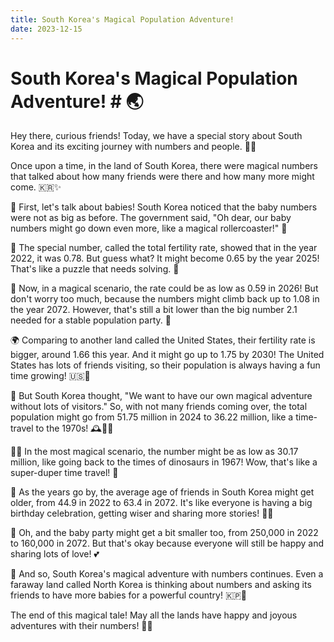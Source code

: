 ```yaml
---
title: South Korea's Magical Population Adventure!
date: 2023-12-15
---
```

# South Korea's Magical Population Adventure! # 🌏

Hey there, curious friends! Today, we have a special story about South Korea and its exciting journey with numbers and people. 🎉✨

Once upon a time, in the land of South Korea, there were magical numbers that talked about how many friends were there and how many more might come. 🇰🇷✨

👶 First, let's talk about babies! South Korea noticed that the baby numbers were not as big as before. The government said, "Oh dear, our baby numbers might go down even more, like a magical rollercoaster!" 🎢

🍼 The special number, called the total fertility rate, showed that in the year 2022, it was 0.78. But guess what? It might become 0.65 by the year 2025! That's like a puzzle that needs solving. 🧩

🏰 Now, in a magical scenario, the rate could be as low as 0.59 in 2026! But don't worry too much, because the numbers might climb back up to 1.08 in the year 2072. However, that's still a bit lower than the big number 2.1 needed for a stable population party. 🥳

🌍 Comparing to another land called the United States, their fertility rate is bigger, around 1.66 this year. And it might go up to 1.75 by 2030! The United States has lots of friends visiting, so their population is always having a fun time growing! 🇺🇸🚀

🌈 But South Korea thought, "We want to have our own magical adventure without lots of visitors." So, with not many friends coming over, the total population might go from 51.75 million in 2024 to 36.22 million, like a time-travel to the 1970s! 🕰️👵👴

🧙‍♂️ In the most magical scenario, the number might be as low as 30.17 million, like going back to the times of dinosaurs in 1967! Wow, that's like a super-duper time travel! 🦕

🎂 As the years go by, the average age of friends in South Korea might get older, from 44.9 in 2022 to 63.4 in 2072. It's like everyone is having a big birthday celebration, getting wiser and sharing more stories! 🎂📖

👼 Oh, and the baby party might get a bit smaller too, from 250,000 in 2022 to 160,000 in 2072. But that's okay because everyone will still be happy and sharing lots of love! 💕

👋 And so, South Korea's magical adventure with numbers continues. Even a faraway land called North Korea is thinking about numbers and asking its friends to have more babies for a powerful country! 🇰🇵👶

The end of this magical tale! May all the lands have happy and joyous adventures with their numbers! 🌟🌈